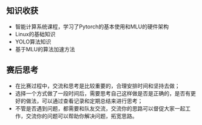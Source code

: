 ## 知识收获

- 智能计算系统课程，学习了Pytorch的基本使用和MLU的硬件架构
- Linux的基础知识
- YOLO算法知识
- 基于MLU的算法加速方法



## 赛后思考

- 在比赛过程中，交流和思考是比较重要的，合理安排时间和坚持去做；
- 选择一个方式做了一段时间后，需要思考自己这样做是否是正确的，是否有更好的做法，可以通过查看记录和定期总结来进行思考；
- 不管是否遇到问题，都需要和队友交流，交流你的思路可以督促大家一起工作，交流你的问题可以帮助你解决问题，拓宽思路。



